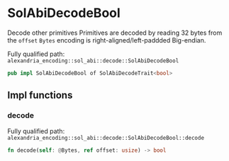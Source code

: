 # SolAbiDecodeBool

Decode other primitives Primitives are decoded by reading 32 bytes from the `offset` `Bytes` encoding is right-aligned/left-paddded Big-endian.

Fully qualified path: `alexandria_encoding::sol_abi::decode::SolAbiDecodeBool`

```rust
pub impl SolAbiDecodeBool of SolAbiDecodeTrait<bool>
```

## Impl functions

### decode

Fully qualified path: `alexandria_encoding::sol_abi::decode::SolAbiDecodeBool::decode`

```rust
fn decode(self: @Bytes, ref offset: usize) -> bool
```

